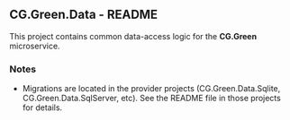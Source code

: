 
## CG.Green.Data - README

This project contains common data-access logic for the **CG.Green** microservice.

### Notes

* Migrations are located in the provider projects (CG.Green.Data.Sqlite, CG.Green.Data.SqlServer, etc). See the README file in those projects for details.





